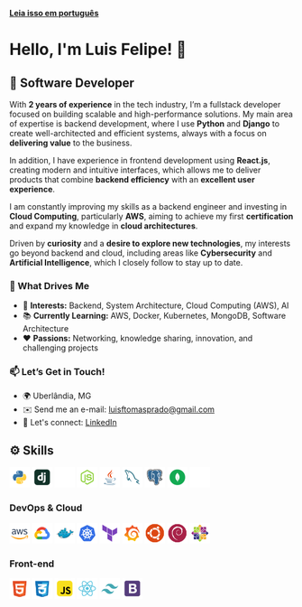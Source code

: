 **[Leia isso em português](./README.md)**

# **Hello, I'm Luis Felipe!** 👋

## 🚀 Software Developer

With **2 years of experience** in the tech industry, I’m a fullstack developer focused on building scalable and high-performance solutions. My main area of expertise is backend development, where I use **Python** and **Django** to create well-architected and efficient systems, always with a focus on **delivering value** to the business.

In addition, I have experience in frontend development using **React.js**, creating modern and intuitive interfaces, which allows me to deliver products that combine **backend efficiency** with an **excellent user experience**.

I am constantly improving my skills as a backend engineer and investing in **Cloud Computing**, particularly **AWS**, aiming to achieve my first **certification** and expand my knowledge in **cloud architectures**.

Driven by **curiosity** and a **desire to explore new technologies**, my interests go beyond backend and cloud, including areas like **Cybersecurity** and **Artificial Intelligence**, which I closely follow to stay up to date.

### 🌟 What Drives Me

- 🎯 **Interests:** Backend, System Architecture, Cloud Computing (AWS), AI
- 📚 **Currently Learning:** AWS, Docker, Kubernetes, MongoDB, Software Architecture
- ❤️ **Passions:** Networking, knowledge sharing, innovation, and challenging projects

### 📫 Let’s Get in Touch!

- 🌍 Uberlândia, MG
- ✉️ Send me an e-mail: <luisftomasprado@gmail.com>
- 🔗 Let's connect: [LinkedIn](https://www.linkedin.com/in/lsstomas)

## ⚙️ Skills

<div id="backend">
    <img src="icons/python.svg" width="36" height="36" alt="Python" />
    <img src="icons/django.svg" width="36" height="36" alt="Django" />
    <img src="icons/flask.svg" width="36" height="36" alt="Flask" />
    <img src="icons/node-js.svg" width="36" height="36" alt="Node.js" />
    <img src="icons/java.svg" width="36" height="36" alt="Java" />
    <img src="icons/mysql.svg" width="36" height="36" alt="MySQL" />
    <img src="icons/postgresql.svg" width="36" height="36" alt="PostgreSQL" />
    <img src="icons/mongodb.svg" width="36" height="36" alt="MongoDB" />
    <img src="icons/influxdb.svg" width="36" height="36" alt="InfluxDB" />
</div>

### DevOps & Cloud

<div id="devops_cloud">
    <img src="icons/aws.svg" width="36" height="36" alt="AWS" />
    <img src="icons/gcp.svg" width="36" height="36" alt="GCP" />
    <img src="icons/docker.svg" width="36" height="36" alt="Docker" />
    <img src="icons/kubernetes.svg" width="36" height="36" alt="Kubernetes" />
    <img src="icons/terraform.svg" width="36" height="36" alt="Terraform" />
    <img src="icons/grafana.svg" width="36" height="36" alt="Grafana" />
    <img src="icons/ubuntu.svg" width="36" height="36" alt="Ubuntu" />
    <img src="icons/debian.svg" width="36" height="36" alt="Debian" />
    <img src="icons/centos.svg" width="36" height="36" alt="CentOS" />
</div>

### Front-end

<div id="frontend">
    <img src="icons/html5.svg" width="36" height="36" alt="HTML5" />
    <img src="icons/css3.svg" width="36" height="36" alt="CSS3" />
    <img src="icons/javascript.svg" width="36" height="36" alt="JavaScript" />
    <img src="icons/react.svg" width="36" height="36" alt="React" />
    <img src="icons/tailwind.svg" width="36" height="36" alt="TailwindCSS" />
    <img src="icons/bootstrap.svg" width="36" height="36" alt="Bootstrap" />
</div>
